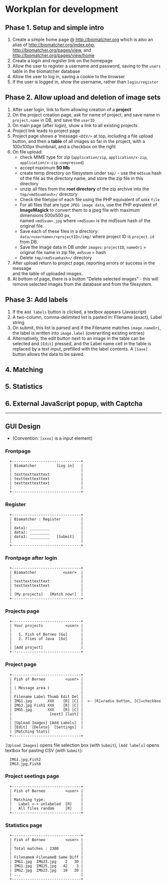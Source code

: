 # Workplan for development

## Phase 1. Setup and simple intro

 1. Create a simple home page @ http://biomatcher.org which is also an
    alias of http://biomatcher.org/index.php, 
    http://biomatcher.org/pages/view, and
    http://biomatcher.org/pages/view/home
 2. Create a login and register link on the homepage
 3. Allow the user to register a username and password, saving to the
    `users` table in the biomatcher database
 4. Allow the user to log in, saving a cookie to the browser
 5. If the user is logged in, show the username, rather than
 `login/register`

## Phase 2. Allow upload and deletion of image sets

 1. After user login, link to form allowing creation of a **project** 
 2. On the project creation page, ask for name of project, and save
    name in `project.name` in DB, and save the `userID` 
 3. On main page (after login), show a link to all existing projects
 4. Project link leads to project page
 5. Project page shows a ‘message `<DIV/>` at top, including a file
    upload button, and then a **table** of all images so far in the
    project, with a 100x100px thumbnail, and a checkbox on the right
 6. On file upload:
    * check MIME type for zip (`application/zip`, `application/x-zip`,
      `application/x-zip-compressed`)
    * accept maximum **50 Mb**
    * create temp directory on filesystem under `tmp/` - use the `md5sum`
      hash of the file as the directory name, and store the zip file
      in this directory
    * unzip all files from the **root directory** of the zip archive
      into the `tmp/<md5sumhash>/` directory
    * Check the filetype of each file using the PHP equivalent of unix
      `file`
    * For all files that are type `JPEG image data`, use the PHP
      eqivalent of **ImageMagick** to convert them to a jpeg file with
      maximum dimensions 500x500 px,  
      named `<md5sum>.jpg` where `<md5sum>` is the md5sum hash of the
      original file.
    * Save each of these files in a directory:
      `data/<username>/<projectID>/img/` where project ID is
      `project.id` from DB.
    * Save the image data in DB under `images`: `projectID`, `nameOri` =
      original file name in zip file, `md5sum` = hash
    * Delete `tmp/<md5sumhash>/` directory
 7. After upload return to project page, reporting errors or success in
    the message <DIV/> and the table of uploaded images.
 8. At bottom of page, there is a button “Delete selected images” -
    this will remove selected images from the database and from the
    filesystem.

## Phase 3: Add labels

 1. If the `Add labels` button is clicked, a textbox appears
    (Javascript)
 2. A two-column, comma-delimited list is pasted in: Filename (exact),
    Label string
 3. On submit, this list is parsed and if the Filename matches
    `image.nameOri`, the label is written into `image.label`
    (overwriting existing entries)
 4. Alternatively, the edit button next to an image in the table can
    be selected and `[Edit]` pressed, and the Label name cell in the
    table is replaced by a text input, prefilled with the label
    contents. A `[Save]` button allows the data to be saved.

## 4. Matching

## 5. Statistics

## 6. External JavaScript popup, with Captcha

----

## GUI Design

 * (Convention: `[xxxx]` is a input element)

### Frontpage

      +-------------------------------+
      | Biomatcher         [Log in]   |
      |                               |
      | texttexttexttext              |
      | texttexttexttext              |
      | texttexttexttext              |
      |                               |
      +-------------------------------+
      
### Register

      +-------------------------------+
      | Biomatcher : Register         |
      |                               |
      | data1: _________              |
      | data2: _________              |
      | data3: _________   [Submit]   |
      |                               |
      +-------------------------------+

### Frontpage after login

      +-------------------------------+
      | Biomatcher            <user>  |
      |                               |
      | texttexttexttext              |
      | texttexttexttext              |
      |                               |
      | [My projects]   [Match now!]  |
      +-------------------------------+

### Projects page

      +-------------------------------+
      | Your projects          <user> |
      |                               |
      |   1. Fish of Borneo [Go]      |
      |   2. Flies of Java  [Go]      |
      |                               |
      | [Add project]                 |
      +-------------------------------+

### Project page

      +-------------------------------+
      | Fish of Borneo         <user> |
      |                               |
      | ( Message area )              |
      |                               |
      | Filename Label Thumb Edit Del |
      | IMG1.jpg       XXX    [R] [C] |  <- [R]=radio button, [C]=checkbox
      | IMG3.jpg Fish1 XXX    [R] [C] |
      | IMG5.jpg       XXX    [R] [C] |
      |                 [next] [last] |
      |                               |
      | [Upload Images] [Add Labels]  |
      | [Edit]  [Delete]  [Settings]  |
      | [Matching Stats]
      +-------------------------------+

`[Upload Images]` opens file selection box (with `Submit`),
`[Add labels]` opens textbox for pasting CSV (with `Submit`): 

      IMG1.jpg,Fish2
      IMG3.jpg,Fish8

### Project seetings page

      +-------------------------------+
      | Fish of Borneo         <user> |
      |                               |
      | Matching type:                |
      |   Label <-> unlabeled  [R]    |
      |   All files random     [R]    |
      +-------------------------------+

### Statistics page

      +-------------------------------+
      | Fish of Borneo         <user> |
      |                               |
      | Total matches : 2300          |
      |                               |
      | FilenameA FilenameB Same Diff |
      | IMG1.jpg  IMG23.jpg    2   30 |
      | IMG1.jpg  IMG25.jpg   42    3 |
      | IMG2.jpg  IMG23.jpg   10   20 |
      | ...                           |
      +-------------------------------+
